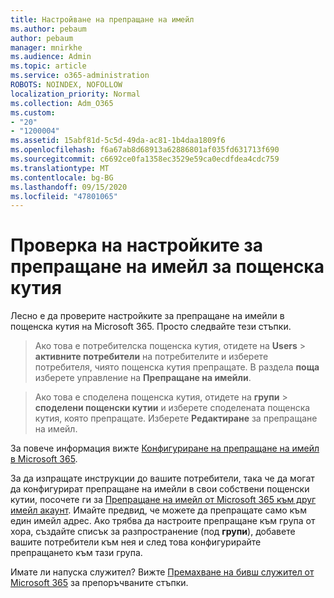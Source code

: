 ```yaml
---
title: Настройване на препращане на имейл
ms.author: pebaum
author: pebaum
manager: mnirkhe
ms.audience: Admin
ms.topic: article
ms.service: o365-administration
ROBOTS: NOINDEX, NOFOLLOW
localization_priority: Normal
ms.collection: Adm_O365
ms.custom:
- "20"
- "1200004"
ms.assetid: 15abf81d-5c5d-49da-ac81-1b4daa1809f6
ms.openlocfilehash: f6a67ab8d68913a62886801af035fd631713f690
ms.sourcegitcommit: c6692ce0fa1358ec3529e59ca0ecdfdea4cdc759
ms.translationtype: MT
ms.contentlocale: bg-BG
ms.lasthandoff: 09/15/2020
ms.locfileid: "47801065"
---
```

# <a name="check-the-email-forwarding-settings-for-a-mailbox"></a>Проверка на настройките за препращане на имейл за пощенска кутия

Лесно е да проверите настройките за препращане на имейли в пощенска кутия на Microsoft 365. Просто следвайте тези стъпки.
  
> Ако това е потребителска пощенска кутия, отидете на **Users** \> **активните потребители** на потребителите и изберете потребителя, чиято пощенска кутия препращате. В раздела **поща** изберете управление на **Препращане на имейли**.

> Ако това е споделена пощенска кутия, отидете на **групи** \> **споделени пощенски кутии** и изберете споделената пощенска кутия, която препращате. Изберете **Редактиране** за препращане на имейл.

За повече информация вижте [Конфигуриране на препращане на имейл в Microsoft 365](https://docs.microsoft.com/microsoft-365/admin/email/configure-email-forwarding).
  
За да изпращате инструкции до вашите потребители, така че да могат да конфигурират препращане на имейли в свои собствени пощенски кутии, посочете ги за [Препращане на имейл от Microsoft 365 към друг имейл акаунт](https://support.office.com/article/Forward-email-from-Office-365-to-another-email-account-1ed4ee1e-74f8-4f53-a174-86b748ff6a0e). Имайте предвид, че можете да препращате само към един имейл адрес. Ако трябва да настроите препращане към група от хора, създайте списък за разпространение (под **групи**), добавете вашите потребители към нея и след това конфигурирайте препращането към тази група.
  
Имате ли напуска служител? Вижте [Премахване на бивш служител от Microsoft 365](https://docs.microsoft.com/microsoft-365/admin/add-users/remove-former-employee) за препоръчваните стъпки.